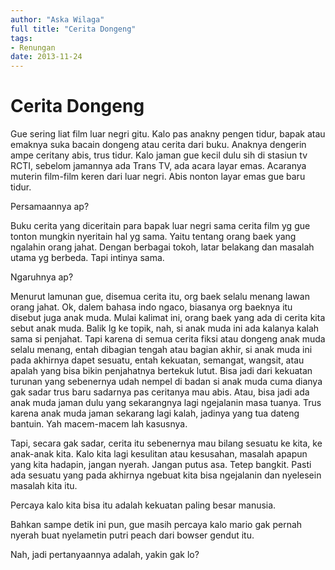 ```yaml
---
author: "Aska Wilaga"
full title: "Cerita Dongeng"
tags:
- Renungan
date: 2013-11-24
---
```


# Cerita Dongeng

Gue sering liat film luar negri gitu. Kalo pas anakny pengen tidur, bapak atau emaknya suka bacain dongeng atau cerita dari buku. Anaknya dengerin ampe ceritany abis, trus tidur. Kalo jaman gue kecil dulu sih di stasiun tv RCTI, sebelom jamannya ada Trans TV, ada acara layar emas. Acaranya muterin film-film keren dari luar negri. Abis nonton layar emas gue baru tidur.

Persamaannya ap?

Buku cerita yang diceritain para bapak luar negri sama cerita film yg gue tonton mungkin nyeritain hal yg sama. Yaitu tentang orang baek yang ngalahin orang jahat. Dengan berbagai tokoh, latar belakang dan masalah utama yg berbeda. Tapi intinya sama.

Ngaruhnya ap?

Menurut lamunan gue, disemua cerita itu, org baek selalu menang lawan orang jahat. Ok, dalem bahasa indo ngaco, biasanya org baeknya itu disebut juga anak muda. Mulai kalimat ini, orang baek yang ada di cerita kita sebut anak muda. Balik lg ke topik, nah, si anak muda ini ada kalanya kalah sama si penjahat. Tapi karena di semua cerita fiksi atau dongeng anak muda selalu menang, entah dibagian tengah atau bagian akhir, si anak muda ini pada akhirnya dapet sesuatu, entah kekuatan, semangat, wangsit, atau apalah yang bisa bikin penjahatnya bertekuk lutut. Bisa jadi dari kekuatan turunan yang sebenernya udah nempel di badan si anak muda cuma dianya gak sadar trus baru sadarnya pas ceritanya mau abis. Atau, bisa jadi ada anak muda jaman dulu yang sekarangnya lagi ngejalanin masa tuanya. Trus karena anak muda jaman sekarang lagi kalah, jadinya yang tua dateng bantuin. Yah macem-macem lah kasusnya.

Tapi, secara gak sadar, cerita itu sebenernya mau bilang sesuatu ke kita, ke anak-anak kita. Kalo kita lagi kesulitan atau kesusahan, masalah apapun yang kita hadapin, jangan nyerah. Jangan putus asa. Tetep bangkit. Pasti ada sesuatu yang pada akhirnya ngebuat kita bisa ngejalanin dan nyelesein masalah kita itu.

Percaya kalo kita bisa itu adalah kekuatan paling besar manusia.

Bahkan sampe detik ini pun, gue masih percaya kalo mario gak pernah nyerah buat nyelametin putri peach dari bowser gendut itu.

Nah, jadi pertanyaannya adalah, yakin gak lo?